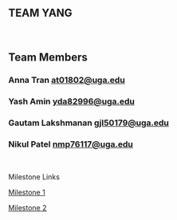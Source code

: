 ## TEAM YANG

<br> 

## Team Members
### Anna Tran at01802@uga.edu
### Yash Amin yda82996@uga.edu
### Gautam Lakshmanan gjl50179@uga.edu
### Nikul Patel nmp76117@uga.edu

<br> 
    
Milestone Links
<!--     <a href="url">Milestone 1</a>
    <a href="milestone2.md">Milestone 2</a> -->
[Milestone 1](/milestone1.md)

[Milestone 2](/milestone2.md)
